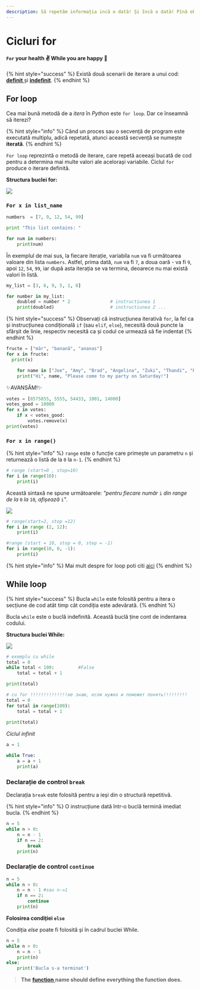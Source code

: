 ```yaml
---
description: Să repetăm informația incă o dată! Și încă o dată! Pînă obosim... cicluri!
---
```


# Cicluri for

#### **`For` your health**  **✌️  While you are happy** 💖

{% hint style="success" %}
 Există două scenarii de iterare a unui cod: [**definit** ](cicluri-for.md#for-loop)și [**indefinit**](cicluri-for.md#while-loop).
{% endhint %}

## For loop 

Cea mai bună metodă de a _itera_ în _Python_ este `for loop`. Dar ce înseamnă să iterezi?

{% hint style="info" %}
Când un proces sau o secvență de program este executată multiplu, adică repetată, atunci această secvență se numește **iterată**.
{% endhint %}

`For loop` reprezintă o metodă de iterare, care repetă aceeași bucată de cod pentru a determina mai multe valori ale acelorași variabile.  Ciclul `for` produce o iterare definită.

 **Structura buclei for:**

![](../.gitbook/assets/2_5.png)

### `For x in list_name`

```python
numbers  = [7, 9, 12, 54, 99]

print "This list contains: "

for num in numbers:
    print(num)
```

În exemplul de mai sus, la fiecare iterație, variabila `num` va fi următoarea valoare din lista `numbers`. Astfel, prima dată, `num` va fi `7`, a doua oară - va fi `9`, apoi `12`, `54`, `99`, iar după asta iterația se va termina, deoarece nu mai există valori în listă.

```python
my_list = [3, 6, 9, 5, 1, 0]

for number in my_list:
    doubled = number * 2               # instructiunea 1  
    print(doubled)                     # instructiunea 2 ...
```

{% hint style="success" %}
Observați că instrucțiunea iterativă `for`, la fel ca și instrucțiunea condițională `if` \(sau `elif`, `else`\), necesită două puncte la sfârșit de linie, respectiv necesită ca și codul ce urmează să fie indentat
{% endhint %}

```python
fructe = ["măr", "banană", "ananas"]
for x in fructe:
  print(x)
```

```python
    for name in ["Joe", "Amy", "Brad", "Angelina", "Zuki", "Thandi", "Paris"]:
    print("Hi", name, "Please come to my party on Saturday!")
```

✨AVANSĂM!✨ 

```python
votes = [8575855, 5555, 54433, 1001, 14000]
votes_good = 10000
for x in votes:
    if x < votes_good:
        votes.remove(x)
print(votes)
```

### `For x in range()`

{% hint style="info" %}
`range` este o funcție care primește un parametru `n` și returnează o listă de la `0` la `n-1`.
{% endhint %}

```python
# range (start=0 , stop=10)
for i in range(10):
    print(i)
```

Această sintaxă ne spune următoarele: _"pentru fiecare număr_ `i` _din range de la_ `0` _la_ `10`_, afișează_ `i`_"_.



![](../.gitbook/assets/python-range-explained-and-visualized-range-stop-parameter.png)

```python
# range(start=2, stop =12)
for i in range (2, 12):
    print(i)
```

```python
#range (start = 10, stop = 0, step = -1)
for i in range(10, 0, -1):
    print(i)
```

{% hint style="info" %}
Mai mult despre for loop poti citi [aici](https://pynative.com/python-for-loop/)
{% endhint %}

## While loop

{% hint style="success" %}
Bucla `while` este folosită pentru a itera o secțiune de cod atât timp cât condiția este adevărată.
{% endhint %}

 Bucla `while` este o buclă indefinită.  Această buclă ține cont de indentarea codului.

 **Structura buclei While:**

![](../.gitbook/assets/2_7.png)

```python
# exemplu cu while
total = 0
while total < 100:         #False
    total = total + 1

print(total)
```

```python
# cu for !!!!!!!!!!!!!!не знаю, если нужно и поможет понять!!!!!!!!!
total = 0
for total in range(100):
    total = total + 1
    
print(total)    
```

_Ciclul infinit_

```python
a = 1

while True:
    a = a + 1
    print(a)
```

### Declarație de control `break`

Declarația `break` este folosită pentru a ieși din o structură repetitivă. 

{% hint style="info" %}
O instrucțiune dată într-o buclă termină imediat bucla.
{% endhint %}

```python
n = 5
while n > 0:
    n = n - 1
    if n == 2:
        break
    print(n)
```

### Declarație de control `continue`

```python
n = 5
while n > 0:
    n = n - 1 #sau n-=1
    if n == 2: 
        continue
    print(n)
```

 **Folosirea condiției `else`**

Condiția _else_ poate fi folosită și în cadrul buclei While.

```python
n = 5
while n > 0: 
    n = n - 1
    print(n)
else:
    print('Bucla s-a terminat')
```

> **The** [**function** ](functii.md)**name should define everything the function does.**


